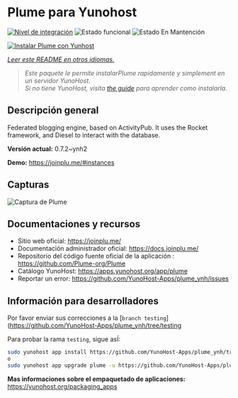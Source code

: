 <!--
Este archivo README esta generado automaticamente<https://github.com/YunoHost/apps/tree/master/tools/readme_generator>
No se debe editar a mano.
-->

# Plume para Yunohost

[![Nivel de integración](https://dash.yunohost.org/integration/plume.svg)](https://dash.yunohost.org/appci/app/plume) ![Estado funcional](https://ci-apps.yunohost.org/ci/badges/plume.status.svg) ![Estado En Mantención](https://ci-apps.yunohost.org/ci/badges/plume.maintain.svg)

[![Instalar Plume con Yunhost](https://install-app.yunohost.org/install-with-yunohost.svg)](https://install-app.yunohost.org/?app=plume)

*[Leer este README en otros idiomas.](./ALL_README.md)*

> *Este paquete le permite instalarPlume rapidamente y simplement en un servidor YunoHost.*  
> *Si no tiene YunoHost, visita [the guide](https://yunohost.org/install) para aprender como instalarla.*

## Descripción general

Federated blogging engine, based on ActivityPub. It uses the Rocket framework, and Diesel to interact with the database.


**Versión actual:** 0.7.2~ynh2

**Demo:** <https://joinplu.me/#instances>

## Capturas

![Captura de Plume](./doc/screenshots/screenshot.png)

## Documentaciones y recursos

- Sitio web oficial: <https://joinplu.me/>
- Documentación administrador oficial: <https://docs.joinplu.me/>
- Repositorio del código fuente oficial de la aplicación : <https://github.com/Plume-org/Plume>
- Catálogo YunoHost: <https://apps.yunohost.org/app/plume>
- Reportar un error: <https://github.com/YunoHost-Apps/plume_ynh/issues>

## Información para desarrolladores

Por favor enviar sus correcciones a la [`branch testing`](https://github.com/YunoHost-Apps/plume_ynh/tree/testing

Para probar la rama `testing`, sigue asÍ:

```bash
sudo yunohost app install https://github.com/YunoHost-Apps/plume_ynh/tree/testing --debug
o
sudo yunohost app upgrade plume -u https://github.com/YunoHost-Apps/plume_ynh/tree/testing --debug
```

**Mas informaciones sobre el empaquetado de aplicaciones:** <https://yunohost.org/packaging_apps>
